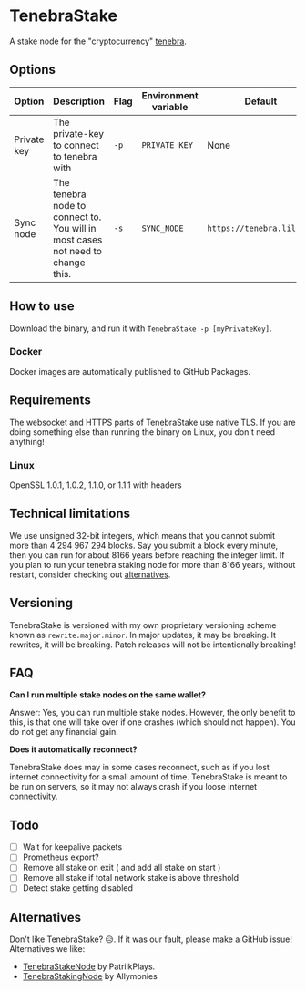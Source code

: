 # TenebraStake

A stake node for the "cryptocurrency" [tenebra](https://tenebra.lil.gay).

## Options

| Option       | Description                                                                     | Flag | Environment variable | Default                   |
|--------------|---------------------------------------------------------------------------------|------|----------------------|---------------------------|
| Private key  | The private-key to connect to tenebra with                                      | `-p` | `PRIVATE_KEY`        | None                      |
| Sync node    | The tenebra node to connect to. You will in most cases not need to change this. | `-s` | `SYNC_NODE`          | `https://tenebra.lil.gay` |

## How to use

Download the binary, and run it with `TenebraStake -p [myPrivateKey]`.

### Docker

Docker images are automatically published to GitHub Packages.

## Requirements

The websocket and HTTPS parts of TenebraStake use native TLS. If you are doing something else than running the binary on Linux, you don't need anything!

### Linux

OpenSSL 1.0.1, 1.0.2, 1.1.0, or 1.1.1 with headers

## Technical limitations

We use unsigned 32-bit integers, which means that you cannot submit more than 4 294 967 294 blocks.
Say you submit a block every minute, then you can run for about 8166 years before reaching the integer limit.
If you plan to run your tenebra staking node for more than 8166 years, without restart, consider checking out [alternatives](#alternatives).

## Versioning

TenebraStake is versioned with my own proprietary versioning scheme known as `rewrite.major.minor`.
In major updates, it may be breaking. It rewrites, it will be breaking. Patch releases will not be intentionally breaking!

## FAQ

**Can I run multiple stake nodes on the same wallet?**

Answer: Yes, you can run multiple stake nodes. However, the only benefit to this, is that one will take over if one crashes (which should not happen).
You do not get any financial gain.

**Does it automatically reconnect?**

TenebraStake does may in some cases reconnect, such as if you lost internet connectivity for a small amount of time.
TenebraStake is meant to be run on servers, so it may not always crash if you loose internet connectivity.

## Todo

- [ ] Wait for keepalive packets
- [ ] Prometheus export?
- [ ] Remove all stake on exit ( and add all stake on start )
- [ ] Remove all stake if total network stake is above threshold
- [ ] Detect stake getting disabled

## Alternatives

Don't like TenebraStake? 😥. If it was our fault, please make a GitHub issue! Alternatives we like:

* [TenebraStakeNode](https://github.com/PatriikPlays/tenebrastakenode/) by PatriikPlays.
* [TenebraStakingNode](https://github.com/Allymonies/TenebraStakingNode) by Allymonies
